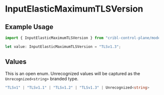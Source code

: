 # InputElasticMaximumTLSVersion

## Example Usage

```typescript
import { InputElasticMaximumTLSVersion } from "cribl-control-plane/models/operations";

let value: InputElasticMaximumTLSVersion = "TLSv1.3";
```

## Values

This is an open enum. Unrecognized values will be captured as the `Unrecognized<string>` branded type.

```typescript
"TLSv1" | "TLSv1.1" | "TLSv1.2" | "TLSv1.3" | Unrecognized<string>
```